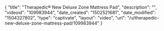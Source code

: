{
    "title": "Therapedic&reg; New Deluxe Zone Mattress Pad",
    "description": "",
    "videoid": "109983944",
    "date_created": "1502521681",
    "date_modified": "1504327802",
    "type": "captivate",
    "layout": "video",
    "url": "\/v\/therapedic-new-deluxe-zone-mattress-pad\/109983944"
}